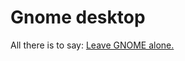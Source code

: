 # Gnome desktop

All there is to say: [Leave GNOME alone.][lga]

[lga]: https://www.reddit.com/r/linuxmasterrace/comments/x7925p/leave_gnome_alone/?utm_source=share&utm_medium=web2x&context=3
